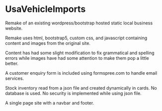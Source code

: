 # UsaVehicleImports

Remake of an existing wordpress/bootstrap hosted static local business website.

Remake uses html, bootstrap5, custom css, and javascript containing content and images from the original site.

Content has had some slight modification to fix grammatical and spelling errors while images have had some attention to make them pop a little better.

A customer enquiry form is included using formspree.com to handle email services.

Stock inventory read from a json file and created dynamically in cards. No database is used. No security is implemented while using json file.

A single page site with a navbar and footer.
